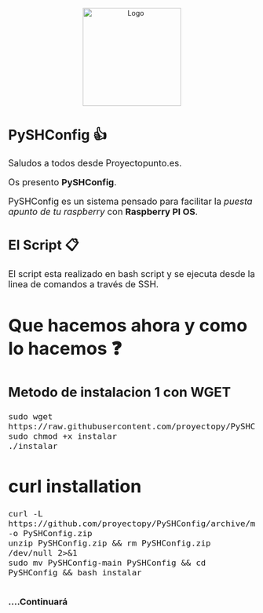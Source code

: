 
<!---
# EasyInstall CLI Herramientas![Sistema Debian] ![OBS package build status](https://img.shields.io/obs/:project/:packageName/:repository/:arch)

(https://img.shields.io/badge/System-Ubuntu-orange.svg)  [![Build Status](https://travis-ci.org/rafaelstz/simplesh.svg?branch=master)](https://travis-ci.org/rafaelstz/simplesh) [![Join the chat at https://gitter.im/rafaelstz/simplesh](https://badges.gitter.im/rafaelstz/simplesh.svg)](https://gitter.im/rafaelstz/simplesh?utm_source=badge&utm_medium=badge&utm_campaign=pr-badge&utm_content=badge)  [![Releases](https://img.shields.io/github/release/rafaelstz/simplesh.svg)](https://github.com/rafaelstz/simplesh/releases)

<font size="1"> This is my text number1</font> 

 <font size="2"> This is my text number 2 </font>
 
 <font size="3"> This is my text number 3</font> 
 
 <font size="4"> This is my text number 4</font> 
 
 <font size="5"> This is my text number 5</font> 
 
 <font size="6"> This is my text number 6</font>

-->
<p align="center"><img src="https://i.ibb.co/2k80X7C/logo-sync.png" alt="Logo" width="200"/></p>



# PySHConfig 👍

<font size="4">Saludos a todos desde Proyectopunto.es. 

Os presento **PySHConfig**. 

PySHConfig es un sistema pensado para facilitar la _puesta apunto de tu raspberry_ con **Raspberry PI OS**.

## El Script 📋

El script esta realizado en bash script y se ejecuta desde la linea de comandos a través de SSH.


# Que hacemos ahora y como lo hacemos ❓

## Metodo de instalacion 1 con WGET

```shell
sudo wget https://raw.githubusercontent.com/proyectopy/PySHConfig/main/instalar
sudo chmod +x instalar
./instalar
```

# curl installation

```shell
curl -L https://github.com/proyectopy/PySHConfig/archive/main.zip -o PySHConfig.zip
unzip PySHConfig.zip && rm PySHConfig.zip /dev/null 2>&1
sudo mv PySHConfig-main PySHConfig && cd PySHConfig && bash instalar
```
  


# ....Continuará</font>
